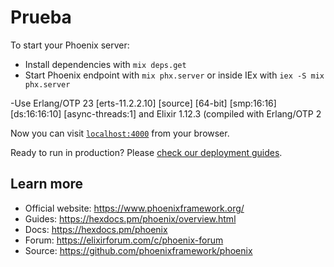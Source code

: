 # Prueba

To start your Phoenix server:

  * Install dependencies with `mix deps.get`
  * Start Phoenix endpoint with `mix phx.server` or inside IEx with `iex -S mix phx.server`

  -Use Erlang/OTP 23 [erts-11.2.2.10] [source] [64-bit] [smp:16:16] [ds:16:16:10] [async-threads:1]
  and
  Elixir 1.12.3 (compiled with Erlang/OTP 2

Now you can visit [`localhost:4000`](http://localhost:4000) from your browser.

Ready to run in production? Please [check our deployment guides](https://hexdocs.pm/phoenix/deployment.html).

## Learn more

  * Official website: https://www.phoenixframework.org/
  * Guides: https://hexdocs.pm/phoenix/overview.html
  * Docs: https://hexdocs.pm/phoenix
  * Forum: https://elixirforum.com/c/phoenix-forum
  * Source: https://github.com/phoenixframework/phoenix
